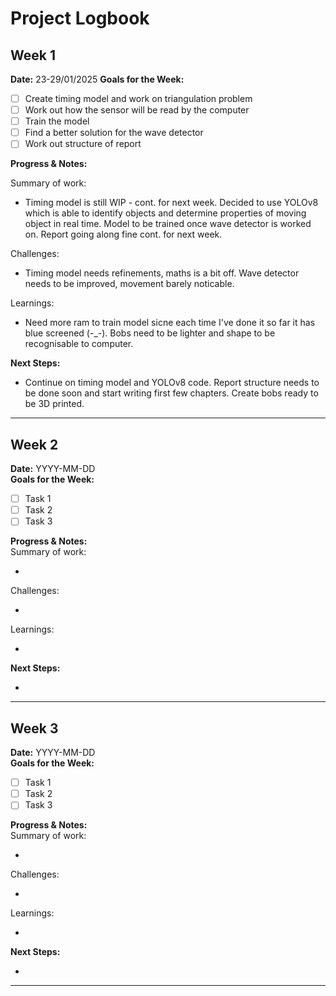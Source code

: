 
# Project Logbook

## Week 1
**Date:** 23-29/01/2025
**Goals for the Week:**  
- [ ] Create timing model and work on triangulation problem  
- [ ] Work out how the sensor will be read by the computer
- [ ] Train the model
- [ ] Find a better solution for the wave detector
- [ ] Work out structure of report

**Progress & Notes:** 

Summary of work: 

- Timing model is still WIP - cont. for next week. Decided to use YOLOv8 which is able to identify objects and determine properties of moving object in real time. Model to be trained once wave detector is worked on. Report going along fine cont. for next week.
  
Challenges: 

- Timing model needs refinements, maths is a bit off. Wave detector needs to be improved, movement barely noticable.
  
Learnings:

- Need more ram to train model sicne each time I've done it so far it has blue screened (-_-). Bobs need to be lighter and shape to be recognisable to computer. 

**Next Steps:**  

- Continue on timing model and YOLOv8 code. Report structure needs to be done soon and start writing first few chapters. Create bobs ready to be 3D printed.

---

## Week 2
**Date:** YYYY-MM-DD  
**Goals for the Week:**  
- [ ] Task 1  
- [ ] Task 2  
- [ ] Task 3  

**Progress & Notes:**  
Summary of work:

-

Challenges:

-

Learnings:

-

**Next Steps:**  

- 

---

## Week 3
**Date:** YYYY-MM-DD  
**Goals for the Week:**  
- [ ] Task 1  
- [ ] Task 2  
- [ ] Task 3  

**Progress & Notes:**  
Summary of work:

-

Challenges:

-

Learnings:

-

**Next Steps:**  

- 

---
